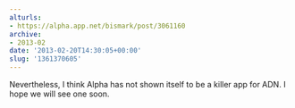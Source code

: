 ```yaml
---
alturls:
- https://alpha.app.net/bismark/post/3061160
archive:
- 2013-02
date: '2013-02-20T14:30:05+00:00'
slug: '1361370605'
---
```


Nevertheless, I think Alpha has not shown itself to be a killer app for ADN. I hope we will see one soon.
